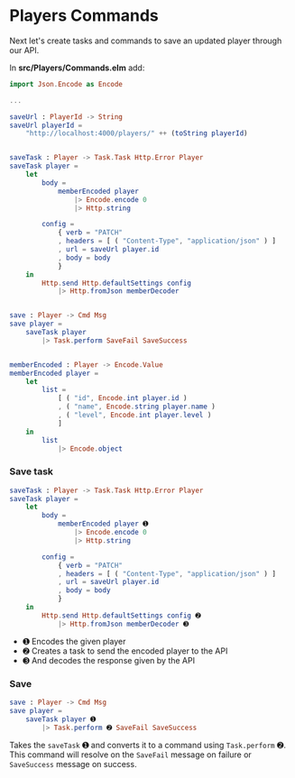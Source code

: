 # Players Commands

Next let's create tasks and commands to save an updated player through our API.

In __src/Players/Commands.elm__ add:

```elm
import Json.Encode as Encode

...

saveUrl : PlayerId -> String
saveUrl playerId =
    "http://localhost:4000/players/" ++ (toString playerId)


saveTask : Player -> Task.Task Http.Error Player
saveTask player =
    let
        body =
            memberEncoded player
                |> Encode.encode 0
                |> Http.string

        config =
            { verb = "PATCH"
            , headers = [ ( "Content-Type", "application/json" ) ]
            , url = saveUrl player.id
            , body = body
            }
    in
        Http.send Http.defaultSettings config
            |> Http.fromJson memberDecoder


save : Player -> Cmd Msg
save player =
    saveTask player
        |> Task.perform SaveFail SaveSuccess


memberEncoded : Player -> Encode.Value
memberEncoded player =
    let
        list =
            [ ( "id", Encode.int player.id )
            , ( "name", Encode.string player.name )
            , ( "level", Encode.int player.level )
            ]
    in
        list
            |> Encode.object
```

### Save task

```elm
saveTask : Player -> Task.Task Http.Error Player
saveTask player =
    let
        body =
            memberEncoded player ➊
                |> Encode.encode 0
                |> Http.string

        config =
            { verb = "PATCH"
            , headers = [ ( "Content-Type", "application/json" ) ]
            , url = saveUrl player.id
            , body = body
            }
    in
        Http.send Http.defaultSettings config ➋
            |> Http.fromJson memberDecoder ➌
```

- ➊ Encodes the given player 
- ➋ Creates a task to send the encoded player to the API
- ➌ And decodes the response given by the API

### Save

```elm
save : Player -> Cmd Msg
save player =
    saveTask player ➊
        |> Task.perform ➋ SaveFail SaveSuccess
```

Takes the `saveTask` ➊ and converts it to a command using `Task.perform` ➋. This command will resolve on the `SaveFail` message on failure or `SaveSuccess` message on success.


